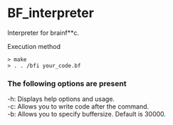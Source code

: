 # BF_interpreter

Interpreter for brainf**c.

Execution method

```shell
> make
> . . /bfi your_code.bf
```

### The following options are present

-h: Displays help options and usage.   
-c: Allows you to write code after the command.   
-b: Allows you to specify buffersize. Default is 30000.   
